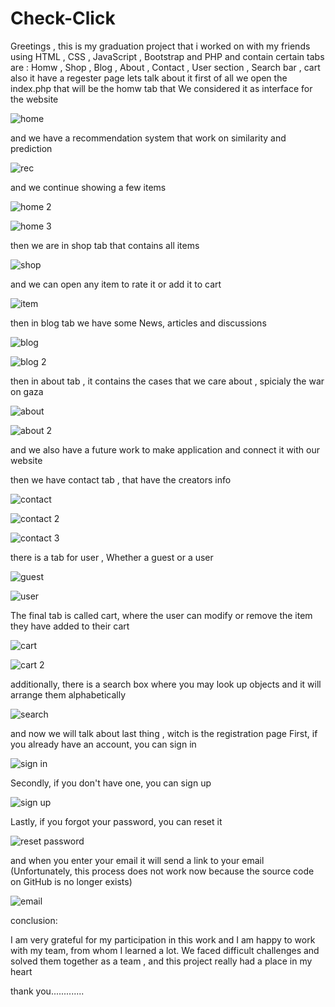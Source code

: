 # Check-Click
  Greetings , this is my graduation project that i worked on with my friends using HTML , CSS , JavaScript , Bootstrap and PHP
and contain certain tabs are : Homw , Shop , Blog , About , Contact , User section , Search bar , cart
also it have a regester page 
lets talk about it
first of all we open the index.php that will be the homw tab that We considered it as interface for the website

![home](https://github.com/nightwolf077/Check-Click/assets/126972596/a1fcdd3d-6e60-4a34-aa5d-496ac31ecfb4)

and we have a recommendation system that work on similarity and prediction 

![rec](https://github.com/nightwolf077/Check-Click/assets/126972596/994adb74-e881-42a1-84b6-cb05740034f2)

and we continue showing a few items

![home 2](https://github.com/nightwolf077/Check-Click/assets/126972596/adac2bc9-ae50-416c-a501-fe4b583bd71d)

![home 3](https://github.com/nightwolf077/Check-Click/assets/126972596/70c9d592-565d-46f0-99b5-53aa62310b7d)

then we are in shop tab that contains all items

![shop](https://github.com/nightwolf077/Check-Click/assets/126972596/7591a9ba-d3ee-46df-813f-b3b3abd8e5fa)

and we can open any item to rate it or add it to cart

![item](https://github.com/nightwolf077/Check-Click/assets/126972596/d899cfca-f4b0-49c5-9df0-dedb49d5592d)

then in blog tab we have some News, articles and discussions

![blog](https://github.com/nightwolf077/Check-Click/assets/126972596/9ca17cbb-05b4-496a-af43-82d201312aa6)

![blog 2](https://github.com/nightwolf077/Check-Click/assets/126972596/62e4dca1-8635-49b8-acef-a8d765840fe0)

then in about tab , it contains the cases that we care about , spicialy the war on gaza

![about](https://github.com/nightwolf077/Check-Click/assets/126972596/be355d1c-b25e-485e-8c6c-92f2996e01d0)

![about 2](https://github.com/nightwolf077/Check-Click/assets/126972596/78dade2a-11b6-43bd-92fa-8a1789128a9b)

and we also have a future work to make application and connect it with our website

then we have contact tab , that have the creators info

![contact](https://github.com/nightwolf077/Check-Click/assets/126972596/6cee0d05-ad4c-46b4-a8c4-40b958566ddc)

![contact 2](https://github.com/nightwolf077/Check-Click/assets/126972596/92d7607c-ce05-4c5a-b8ba-76ef9a0d5f02)

![contact 3](https://github.com/nightwolf077/Check-Click/assets/126972596/5d4fd76d-4398-4ce7-b246-fd0ac53a413b)

there is a tab for user , Whether a guest or a user

![guest](https://github.com/nightwolf077/Check-Click/assets/126972596/a8a8935a-c5fa-45bf-8dc2-12299f044e17)

![user](https://github.com/nightwolf077/Check-Click/assets/126972596/d26a8c80-4c06-4585-90d8-ac869322d913)


The final tab is called cart, where the user can modify or remove the item they have added to their cart

![cart](https://github.com/nightwolf077/Check-Click/assets/126972596/80ab1ea0-8318-4a95-a103-1ae7910281c2)

![cart 2](https://github.com/nightwolf077/Check-Click/assets/126972596/02dfd90a-09c6-4d03-ae46-61d594776116)

additionally, there is a search box where you may look up objects and it will arrange them alphabetically

![search](https://github.com/nightwolf077/Check-Click/assets/126972596/1dc27a42-82be-480a-863d-4087eb1bc6e4)

and now we will talk about last thing , witch is the registration page
First, if you already have an account, you can sign in

![sign in](https://github.com/nightwolf077/Check-Click/assets/126972596/8ce320f8-0d13-43e5-9d63-79d9c68c96ad)

Secondly, if you don't have one, you can sign up

![sign up](https://github.com/nightwolf077/Check-Click/assets/126972596/3702bf33-9ac3-485e-8447-3190cb97b817)

Lastly, if you forgot your password, you can reset it

![reset password](https://github.com/nightwolf077/Check-Click/assets/126972596/b4d21611-4d9f-44c3-8b08-4468d8583851)

and when you enter your email it will send a link to your email
(Unfortunately, this process does not work now because the source code on GitHub is no longer exists)

![email](https://github.com/nightwolf077/Check-Click/assets/126972596/ed7e3de6-ff2e-4016-9d5f-f07e96c91c1a)

conclusion:

I am very grateful for my participation in this work and I am happy to work with my team, from whom I learned a lot. We faced difficult challenges and solved them together as a team , and this project really had a place in my heart

thank you.............
